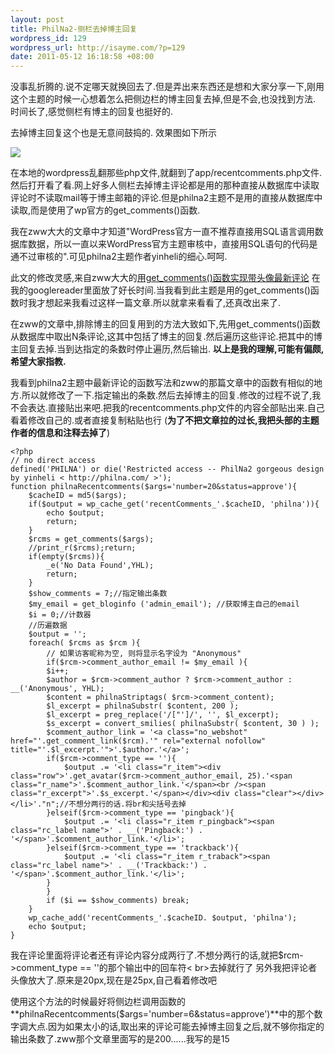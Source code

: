 ```yaml
--- 
layout: post
title: PhilNa2-侧栏去掉博主回复
wordpress_id: 129
wordpress_url: http://isayme.com/?p=129
date: 2011-05-12 16:18:58 +08:00
---
```

没事乱折腾的.说不定哪天就换回去了.但是弄出来东西还是想和大家分享一下,刚用这个主题的时候一心想着怎么把侧边栏的博主回复去掉,但是不会,也没找到方法.
时间长了,感觉侧栏有博主的回复也挺好的.

去掉博主回复这个也是无意间鼓捣的.
效果图如下所示

[![](http://isayme.com/wp-content/uploads/2011/05/12-1.png)](http://isayme.com/wp-content/uploads/2011/05/12-1.png)

在本地的wordpress乱翻那些php文件,就翻到了app/recentcomments.php文件.然后打开看了看.网上好多人侧栏去掉博主评论都是用的那种直接从数据库中读取评论时不读取mail等于博主邮箱的评论.但是philna2主题不是用的直接从数据库中读取,而是使用了wp官方的get_comments()函数.

我在zww大大的文章中才知道"WordPress官方一直不推荐直接用SQL语言调用数据库数据，所以一直以来WordPress官方主题审核中，直接用SQL语句的代码是通不过审核的".可见philna2主题作者yinheli的细心.呵呵.

此文的修改灵感,来自zww大大的[用get_comments()函数实现带头像最新评论](http://zww.me/archives/25317)
在我的googlereader里面放了好长时间.当我看到此主题是用的get_comments()函数时我才想起来我看过这样一篇文章.所以就拿来看看了,还真改出来了.

在zww的文章中,排除博主的回复用到的方法大致如下,先用get_comments()函数从数据库中取出N条评论,这其中包括了博主的回复.然后遍历这些评论.把其中的博主回复去掉.当到达指定的条数时停止遍历,然后输出.
**以上是我的理解,可能有偏颇,希望大家指教.**	

我看到philna2主题中最新评论的函数写法和zww的那篇文章中的函数有相似的地方.所以就修改了一下.指定输出的条数.然后去掉博主的回复.修改的过程不说了,我不会表达.直接贴出来吧.把我的recentcomments.php文件的内容全部贴出来.自己看着修改自己的.或者直接复制粘贴也行
(**为了不把文章拉的过长,我把头部的主题作者的信息和注释去掉了**)

	<?php
	// no direct access
	defined('PHILNA') or die('Restricted access -- PhilNa2 gorgeous design by yinheli < http://philna.com/ >');
	function philnaRecentcomments($args='number=20&status=approve'){
		$cacheID = md5($args);
		if($output = wp_cache_get('recentComments_'.$cacheID, 'philna')){
			echo $output;
			return;
		}
		$rcms = get_comments($args);
		//print_r($rcms);return;
		if(empty($rcms)){
			_e('No Data Found',YHL);
			return;
		}
		$show_comments = 7;//指定输出条数
		$my_email = get_bloginfo ('admin_email'); //获取博主自己的email
		$i = 0;//计数器
		//历遍数据
		$output = '';
		foreach( $rcms as $rcm ){
			// 如果访客昵称为空, 则将显示名字设为 "Anonymous"
			if($rcm->comment_author_email != $my_email ){
			$i++;
			$author = $rcm->comment_author ? $rcm->comment_author : __('Anonymous', YHL);
			$content = philnaStriptags( $rcm->comment_content);
			$l_excerpt = philnaSubstr( $content, 200 );
			$l_excerpt = preg_replace('/["']/', '', $l_excerpt);
			$s_excerpt = convert_smilies( philnaSubstr( $content, 30 ) );
			$comment_author_link = '<a class="no_webshot" href="'.get_comment_link($rcm).'" rel="external nofollow" title="'.$l_excerpt.'">'.$author.'</a>';
			if($rcm->comment_type == ''){
				$output .= '<li class="r_item"><div class="row">'.get_avatar($rcm->comment_author_email, 25).'<span class="r_name">'.$comment_author_link.'</span><br /><span class="r_excerpt">'.$s_excerpt.'</span></div><div class="clear"></div></li>'."n";//不想分两行的话.将br和尖括号去掉
			}elseif($rcm->comment_type == 'pingback'){
				$output .= '<li class="r_item r_pingback"><span class="rc_label name">' . __('Pingback:') . '</span>'.$comment_author_link.'</li>';
			}elseif($rcm->comment_type == 'trackback'){
				$output .= '<li class="r_item r_traback"><span class="rc_label name">' . __('Trackback:') . '</span>'.$comment_author_link.'</li>';
			}
			}
			if ($i == $show_comments) break;
		}
		wp_cache_add('recentComments_'.$cacheID. $output, 'philna');
		echo $output;
	}


我在评论里面将评论者还有评论内容分成两行了.不想分两行的话,就把$rcm->comment_type == ''的那个输出中的回车符< br>去掉就行了
另外我把评论者头像放大了.原来是20px,现在是25px,自己看着修改吧

使用这个方法的时候最好将侧边栏调用函数的**philnaRecentcomments($args='number=6&status=approve')**中的那个数字调大点.因为如果太小的话,取出来的评论可能去掉博主回复之后,就不够你指定的输出条数了.zww那个文章里面写的是200......我写的是15
